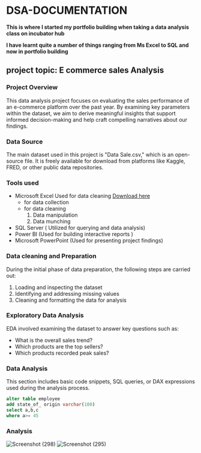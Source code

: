 # DSA-DOCUMENTATION
**This is where I started my portfolio building when taking a data analysis class on incubator hub**

**I have learnt quite a number of things ranging from Ms Excel to SQL and now in portfolio building**

## project topic: E commerce sales Analysis

### Project Overview
This data analysis project focuses on evaluating the sales performance of an e-commerce platform over the past year. By examining key parameters within the dataset, we aim to derive meaningful insights that support informed decision-making and help craft compelling narratives about our findings.

### Data Source
The main dataset used in this project is "Data Sale.csv," which is an open-source file. It is freely available for download from platforms like Kaggle, FRED, or other public data repositories.

### Tools used
- Microsoft Excel Used for data cleaning [Download here ](https://www.Microsoft.com)
   - for data collection
   - for data cleaning
      1. Data manipulation
      2. Data munching
- SQL Server ( Utilized for querying and data analysis)  
- Power BI (Used for building interactive reports ) 
- Microsoft PowerPoint (Used for presenting project findings)

 ### Data cleaning and Preparation
During the initial phase of data preparation, the following steps are carried out:  
1. Loading and inspecting the dataset  
2. Identifying and addressing missing values  
3. Cleaning and formatting the data for analysis  

### Exploratory Data Analysis  
EDA involved examining the dataset to answer key questions such as:  
- What is the overall sales trend?  
- Which products are the top sellers?  
- Which products recorded peak sales?

### Data Analysis  
This section includes basic code snippets, SQL queries, or DAX expressions used during the analysis process.

 ``` SQL
alter table employee
add state_of_ origin varchar(100)
select a,b,c
where a>= 45
```
### Analysis
![Screenshot (298)](https://github.com/user-attachments/assets/f786f85e-94ae-432f-a34a-d6138ca5637a)
![Screenshot (295)](https://github.com/user-attachments/assets/a0f38927-76f2-4184-97e5-666171e6ac36)
